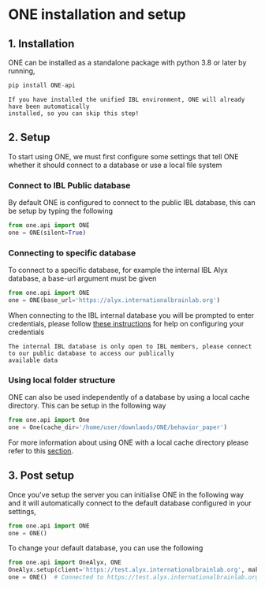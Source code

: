 # ONE installation and setup

## 1. Installation
ONE can be installed as a standalone package with python 3.8 or later by running,
```python
pip install ONE-api
```

```{note}
If you have installed the unified IBL environment, ONE will already have been automatically 
installed, so you can skip this step!
```

## 2. Setup
To start using ONE, we must first configure some settings that tell ONE whether it should connect to a database or 
use a local file system

### Connect to IBL Public database
By default ONE is configured to connect to the public IBL database, this can be setup by typing the following
```python
from one.api import ONE
one = ONE(silent=True)
```

### Connecting to specific database
To connect to a specific database, for example the internal IBL Alyx database, a base-url argument must be given
```python
from one.api import ONE
one = ONE(base_url='https://alyx.internationalbrainlab.org')
```

When connecting to the IBL internal database you will be prompted to enter credentials, please follow 
[these instructions](one_credentials.md) for help on configuring your credentials 

```{Warning}
The internal IBL database is only open to IBL members, please connect to our public database to access our publically
available data
```

### Using local folder structure
ONE can also be used independently of a database by using a local cache directory. This can be setup in the following way 

```python
from one.api import One
one = One(cache_dir='/home/user/downlaods/ONE/behavior_paper')
```

For more information about using ONE with a local cache directory please refer to this [section](../docs_external/one_offline.html).

## 3. Post setup
Once you've setup the server you can initialise ONE in the following way and it will automatically connect to the
default database configured in your settings,
```python
from one.api import ONE
one = ONE()
```

To change your default database, you can use the following
```python
from one.api import OneAlyx, ONE
OneAlyx.setup(client='https://test.alyx.internationalbrainlab.org', make_default=True)
one = ONE()  # Connected to https://test.alyx.internationalbrainlab.org
```
